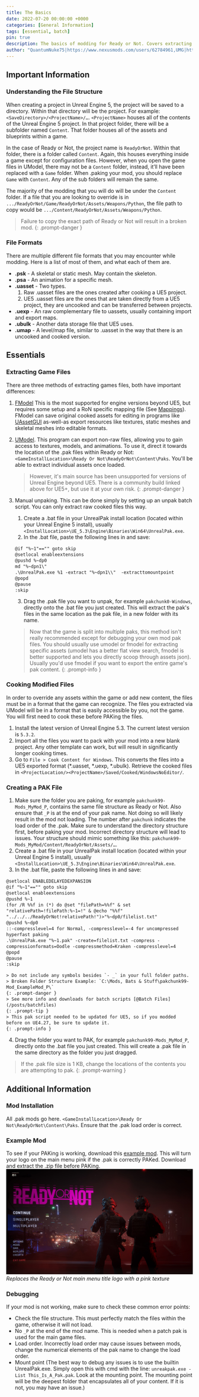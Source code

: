 ```yaml
---
title: The Basics
date: 2022-07-20 00:00:00 +0000
categories: [General Information]
tags: [essential, batch]
pin: true
description: The basics of modding for Ready or Not. Covers extracting game files, the game's file structure, file formats, cooking files, and creating .pak files.
author: "QuantumNuke75|https://www.nexusmods.com/users/62784961,UMG|https://unofficial-modding-guide.com"
---
```


## Important Information

### Understanding the File Structure  
When creating a project in Unreal Engine 5, the project will be saved to a directory. Within that directory will be the project. For example: `<SaveDirectory>/<ProjectName>/…`. `<ProjectName>` houses all of the contents of the Unreal Engine 5 project. In that project folder, there will be a subfolder named `Content`. That folder houses all of the assets and blueprints within a game.

In the case of Ready or Not, the project name is `ReadyOrNot`. Within that folder, there is a folder called `Content`. Again, this houses everything inside a game except for configuration files. However, when you open the game files in UModel, there may not be a `Content` folder, instead, it’ll have been replaced with a `Game` folder. When .paking your mod, you should replace `Game` with `Content`. Any of the sub folders will remain the same.

The majority of the modding that you will do will be under the `Content` folder. If a file that you are looking to override is in `.../ReadyOrNot/Game/ReadyOrNot/Assets/Weapons/Python`, the file path to copy would be `.../Content/ReadyOrNot/Assets/Weapons/Python`.

> Failure to copy the exact path of Ready or Not will result in a broken mod.
{: .prompt-danger }

### File Formats  
There are multiple different file formats that you may encounter while modding. Here is a list of most of them, and what each of them are.
- **.psk** - A skeletal or static mesh. May contain the skeleton.
- **.psa** - An animation for a specific mesh.
- **.uasset** - Two types.
  1. Raw .uasset files are the ones created after cooking a UE5 project. 
  2. UE5 .uasset files are the ones that are taken directly from a UE5 project, they are uncooked and can be transferred between projects.
- **.uexp** - An raw complementary file to uassets, usually containing import and export maps.
- **.ubulk** - Another data storage file that UE5 uses. 
- **.umap** - A level/map file, similar to .uasset in the way that there is an uncooked and cooked version.

  
  
## Essentials

### Extracting Game Files  
There are three methods of extracting games files, both have important differences:
1. [FModel](/posts/tools/#fmodel) This is the most supported for engine versions beyond UE5, but requires some setup and a RoN specific mapping file (See [Mappings](/posts/ue4ss_and_mappings/)). FModel can save original cooked assets for editing in programs like [UAssetGUI](/posts/tools/#uassetgui) as-well-as export resources like textures, static meshes and skeletal meshes into editable formats.
2. [UModel](/posts/tools/#umodel). This program can export non-raw files, allowing you to gain access to textures, models, and animations. To use it, direct it towards the location of the .pak files within Ready or Not: `<GameInstallLocation>\Ready Or Not\ReadyOrNot\Content\Paks`. You'll be able to extract individual assets once loaded.
	> However, it's main source has been unsupported for versions of Unreal Engine beyond UE5. There is a community build linked above for UE5+, but use it at your own risk.
	{: .prompt-danger }
3. Manual unpaking. This can be done simply by setting up an unpak batch script. You can only extract raw cooked files this way.
	1. Create a .bat file in your UnrealPak install location (located within your Unreal Engine 5 install), usually `<InstallLocation>\UE_5.3\Engine\Binaries\Win64\UnrealPak.exe`.
	2. In the .bat file, paste the following lines in and save:
	```batch
	@if "%~1"=="" goto skip
	@setlocal enableextensions
	@pushd %~dp0
	md "%~dpn1\"
	.\UnrealPak.exe %1 -extract "%~dpn1\\"  -extracttomountpoint
	@popd
	@pause
	:skip
	```
	3. Drag the .pak file you want to unpak, for example `pakchunk0-Windows`, directly onto the .bat file you just created.  This will extract the pak's files in the same location as the pak file, in a new folder with its name.  
	
	> Now that the game is split into multiple paks, this method isn't really recommended except for debugging your own mod pak files. You should usually use umodel or fmodel for extracting specific assets (umodel has a better flat view search, fmodel is better supported and lets you directly scoop through assets json).  
	> Usually you'd use fmodel if you want to export the entire game's pak content.
	{: .prompt-info }

### Cooking Modified Files  
In order to override any assets within the game or add new content, the files must be in a format that the game can recognize. The files you extracted via UModel will be in a format that is easily accessible by you, not the game. You will first need to cook these before PAKing the files.

1. Install the latest version of Unreal Engine 5.3. The current latest version is `5.3.2`.
2. Import all the files you want to pack with your mod into a new blank project. Any other template can work, but will result in significantly longer cooking times.
3. Go to `File > Cook Content for Windows`. This converts the files into a UE5 exported format (\*.uasset, \*.uexp, \*.ubulk). Retrieve the cooked files in `<ProjectLocation/><ProjectName>/Saved/Cooked/WindowsNoEditor/`.

### Creating a PAK File  
1. Make sure the folder you are paking, for example `pakchunk99-Mods_MyMod_P`, contains the same file structure as Ready or Not. Also ensure that `_P` is at the end of your pak name. Not doing so will likely result in the mod not loading. The number after `pakchunk` indicates the load order of the .pak. Make sure to understand the directory structure first, before paking your mod. Incorrect directory structure will lead to issues. Your structure should mimic something like this: `pakchunk99-Mods_MyMod/Content/ReadyOrNot/Assets/…`.
2. Create a .bat file in your UnrealPak install location (located within your Unreal Engine 5 install), usually `<InstallLocation>\UE_5.3\Engine\Binaries\Win64\UnrealPak.exe`.
3. In the .bat file, paste the following lines in and save:
```batch
@setlocal ENABLEDELAYEDEXPANSION
@if "%~1"=="" goto skip
@setlocal enableextensions
@pushd %~1
(for /R %%f in (*) do @set "filePath=%%f" & set "relativePath=!filePath:%~1=!" & @echo "%%f" "../../../ReadyOrNot!relativePath!")>"%~dp0/filelist.txt"
@pushd %~dp0
::-compresslevel=4 for Normal, -compresslevel=-4 for uncompressed hyperfast paking
.\UnrealPak.exe "%~1.pak" -create=filelist.txt -compress -compressionformats=Oodle -compressmethod=Kraken -compresslevel=4
@popd
@pause
:skip
```  
	> Do not include any symbols besides `- _` in your full folder paths.  
	> Broken Folder Structure Example: `C:\Mods, Bats & Stuff\pakchunk99-Mod_ExampleMod_P\`   
	{: .prompt-danger }  
	> See more info and downloads for batch scripts [@Batch Files](/posts/batchfiles)
	{: .prompt-tip }  
	> This pak script needed to be updated for UE5, so if you modded before on UE4.27, be sure to update it.
	{: .prompt-info } 
4. Drag the folder you want to PAK, for example `pakchunk99-Mods_MyMod_P`, directly onto the .bat file you just created.  This will create a .pak file in the same directory as the folder you just dragged.

> If the .pak file size is 1 KB, change the locations of the contents you are attempting to pak.
{: .prompt-warning }


## Additional Information

### Mod Installation  
All .pak mods go here. `<GameInstallLocation>\Ready Or Not\ReadyOrNot\Content\Paks`. Ensure that the .pak load order is correct.

### Example Mod
To see if your PAKing is working, download this [example mod](/downloads/pakchunk99-Mods_Am_I_PAKing_Right_P.zip). This will turn your logo on the main menu pink if the .pak is correctly PAKed. Download and extract the .zip file before PAKing. 
![Pink Logo](/assets/ReadyOrNot-PinkLogo.jpg)
_Replaces the Ready or Not main menu title logo with a pink texture_

### Debugging  
If your mod is not working, make sure to check these common error points:
- Check the file structure. This must perfectly match the files within the game, otherwise it will not load.
- No `_P` at the end of the mod name. This is needed when a patch pak is used for the main game files.
- Load order. Incorrectly load order may cause issues between mods, change the numerical elements of the pak name to change the load order.
- Mount point (The best way to debug any issues is to use the builtin UnrealPak.exe. Simply open this with cmd with the line: `unreakpak.exe -List This_Is_A_Pak.pak`. Look at the mounting point. The mounting point will be the deepest folder that encapsulates all of your content. If it is not, you may have an issue.)
